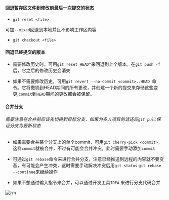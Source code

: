 #### 回退暂存区文件到修改前最后一次提交的状态
- `git reset <file>`

 可加`--mixed`回退到本地并且不影响工作区内容
- `git checkout <file>`
#### 回退已经提交的版本
- 需要修改历史时，可用`git reset HEAD^`来回退到上个版本。在`git push -f`后，它之后的修改历史会消失


- 如果不需要修改历史，可用`git revert --no-commit <commit>..HEAD `命令。它将撤销<commit>到HEAD期间的所有更改，并创建一个新的提交来存储这些变更,`commit`到`HEAD`期间的更改都会被保留。

#### 合并分支
###### 需要注意在合并前应该先切换到目标分支，如果为多人项目的话还应`git pull`保证分支为最新状态
- 如果需要合并某个分支上的单个commit，可用`git cherry-pick <commit>`，这样`commit`就被合并，不过有可能会合并冲突，此时需要手动添加`commit`

- 可通过`git rebase`命令来进行合并分支，注意已经推送到远程的内容就不要变基，有可能会产生冲突，这时需要手动解决冲突后用`git status` `git rebase --continue`来继续操作

- 如果不想通过输入指令来合并，可以通过开发工具`IDEA`
来进行分支代码合并

![rm](/git_2023/_2023-finalproject/Yao12345312/1.jpeg)
